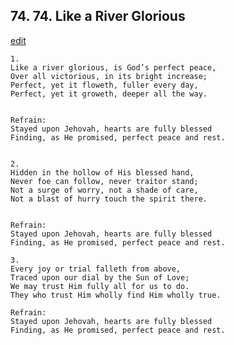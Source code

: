 
## 74.  74. Like a River Glorious
[edit](https://docs.google.com/document/d/1AmRtsnkAmsukfG0kfGhjecVvydZ%2DccH1/edit?mode=html)






    1.
    Like a river glorious, is God’s perfect peace,
    Over all victorious, in its bright increase;
    Perfect, yet it floweth, fuller every day,
    Perfect, yet it groweth, deeper all the way.


    Refrain:
    Stayed upon Jehovah, hearts are fully blessed
    Finding, as He promised, perfect peace and rest.


    2.
    Hidden in the hollow of His blessed hand,
    Never foe can follow, never traitor stand;
    Not a surge of worry, not a shade of care,
    Not a blast of hurry touch the spirit there.


    Refrain:
    Stayed upon Jehovah, hearts are fully blessed
    Finding, as He promised, perfect peace and rest.

    3.
    Every joy or trial falleth from above,
    Traced upon our dial by the Sun of Love;
    We may trust Him fully all for us to do.
    They who trust Him wholly find Him wholly true.

    Refrain:
    Stayed upon Jehovah, hearts are fully blessed
    Finding, as He promised, perfect peace and rest.

